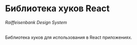 # Библиотека хуков React

###### Raiffeisenbank Design System

Библиотека хуков для использования в React приложениях.
